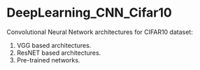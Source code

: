 # DeepLearning_CNN_Cifar10
Convolutional Neural Network architectures for CIFAR10 dataset:

1. VGG based architectures.
2. ResNET based architectures.
3. Pre-trained networks. 
